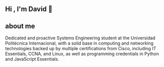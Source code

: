 ## Hi , I'm David  👋

 <div>
   <h2>about me</h2>
 </div>
 <p>Dedicated and proactive Systems Engineering student at the Universidad Politécnica
 Internacional, with a solid base in computing and networking technologies backed up by
 multiple certifications from Cisco, including IT Essentials, CCNA, and Linux, as well as
 programming credentials in Python and JavaScript Essentials.</p>
<!--
**davidcj04/davidcj04** is a ✨ _special_ ✨ repository because its `README.md` (this file) appears on your GitHub profile.

Here are some ideas to get you started:

- 🔭 I’m currently working on ...
- 🌱 I’m currently learning ...
- 👯 I’m looking to collaborate on ...
- 🤔 I’m looking for help with ...
- 💬 Ask me about ...
- 📫 How to reach me: ...
- 😄 Pronouns: ...
- ⚡ Fun fact: ...
-->
